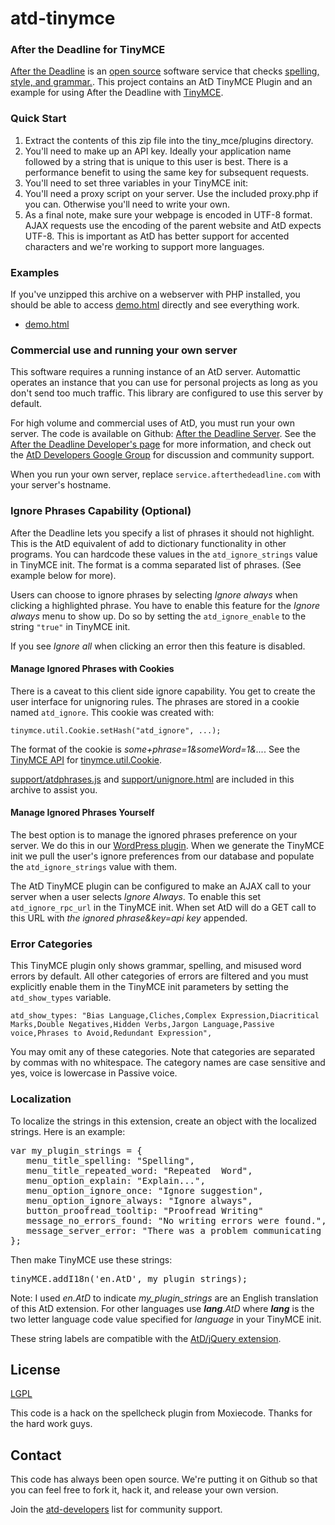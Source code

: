 atd-tinymce
===========

### After the Deadline for TinyMCE

[After the Deadline](http://www.afterthedeadline.com) is an [open source](http://open.afterthedeadline.com) software service that checks [spelling, style, and grammar.](http://www.afterthedeadline.com/features.slp).
This project contains an AtD TinyMCE Plugin and an example for using After the Deadline with [TinyMCE](http://tinymce.moxiecode.com).

### Quick Start

1.  Extract the contents of this zip file into the tiny_mce/plugins directory.
2.  You'll need to make up an API key. Ideally your application name followed by a string that is unique to this user is best. There is a performance benefit to using the same key for subsequent requests.
3.  You'll need to set three variables in your TinyMCE init:
4.  You'll need a proxy script on your server. Use the included proxy.php if you can. Otherwise you'll need to write your own.
5.  As a final note, make sure your webpage is encoded in UTF-8 format. AJAX requests use the encoding of the parent website and AtD expects UTF-8. This is important as AtD has better support for accented characters and we're working to support more languages.

### Examples

If you've unzipped this archive on a webserver with PHP installed, you should be able to access [demo.html](demo.html) directly and see everything work.

*   [demo.html](demo.html)

### Commercial use and running your own server

This software requires a running instance of an AtD server.  Automattic operates an instance that you can use for personal projects as long as you don't send too much traffic.  This library are configured to use this server by default.

For high volume and commercial uses of AtD, you must run your own server.  The code is available on Github: [After the Deadline Server](https://github.com/automattic/atd-server).  See the [After the Deadline Developer's page](http://open.afterthedeadline.com/) for more information, and check out the [AtD Developers Google Group](http://groups.google.com/group/atd-developers) for discussion and community support.  

When you run your own server, replace `service.afterthedeadline.com` with your server's hostname.

### Ignore Phrases Capability (Optional)

After the Deadline lets you specify a list of phrases it should not highlight. This is the AtD equivalent of add to dictionary functionality in other programs.
You can hardcode these values in the `atd_ignore_strings` value in TinyMCE init. 
The format is a comma separated list of phrases.  (See example below for more).

Users can choose to ignore phrases by selecting _Ignore always_ when clicking 
a highlighted phrase.  You have to enable this feature for the _Ignore always_
menu to show up.  Do so by setting the `atd_ignore_enable` to the string `"true"`
in TinyMCE init.

If you see _Ignore all_ when clicking an error then this feature is disabled.

#### Manage Ignored Phrases with Cookies

There is a caveat to this client side ignore capability.  You get to create the
user interface for unignoring rules.  The phrases are stored in a cookie named
`atd_ignore`.  This cookie was created with:

`tinymce.util.Cookie.setHash("atd_ignore", ...);`

The format of the cookie is _some+phrase=1&amp;someWord=1&amp;..._.  See the [TinyMCE API](http://tinymce.moxiecode.com/js/tinymce/docs/api/index.html#)
for [tinymce.util.Cookie](http://tinymce.moxiecode.com/js/tinymce/docs/api/index.html#class_tinymce.util.Cookie.html).

[support/atdphrases.js](support/atdphrases.js) and [support/unignore.html](support/unignore.html) are included in this archive to assist you.

#### Manage Ignored Phrases Yourself

The best option is to manage the ignored phrases preference on your server. We do this in our [WordPress 
plugin](http://wordpress.org/extend/plugins/after-the-deadline/). When we generate the TinyMCE init we pull the user's ignore preferences from our database and populate the `atd_ignore_strings` value with them.

The AtD TinyMCE plugin can be configured to make an AJAX call to your server when a user selects _Ignore Always_. To enable this set `atd_ignore_rpc_url` in the 
TinyMCE init. When set AtD will do a GET call to this URL with _the ignored phrase&key=api key_ appended.

### Error Categories

This TinyMCE plugin only shows grammar, spelling, and misused word errors by default.  All other categories of errors are filtered and you must explicitly
enable them in the TinyMCE init parameters by setting the `atd_show_types` variable.

`atd_show_types: "Bias Language,Cliches,Complex Expression,Diacritical Marks,Double Negatives,Hidden Verbs,Jargon Language,Passive voice,Phrases to Avoid,Redundant Expression",`

You may omit any of these categories.  Note that categories are separated by commas with no whitespace.  The category names are case sensitive and yes, voice is lowercase in Passive voice.

### Localization

To localize the strings in this extension, create an object with the localized strings. Here is an example:

<pre>var my_plugin_strings = {
   menu_title_spelling: "Spelling",
   menu_title_repeated_word: "Repeated	Word",
   menu_option_explain: "Explain...",
   menu_option_ignore_once: "Ignore suggestion",
   menu_option_ignore_always: "Ignore always",
   button_proofread_tooltip: "Proofread Writing"
   message_no_errors_found: "No writing errors were found.",
   message_server_error: "There was a problem communicating with the After the Deadline service. Try again in one minute."
};</pre>

Then make TinyMCE use these strings:

<pre>tinyMCE.addI18n('en.AtD', my_plugin_strings);</pre>

Note: I used _en.AtD_ to indicate _my_plugin_strings_ are an English translation of this AtD extension. For other languages use
_**lang**.AtD_ where _**lang**_ is the two letter language code value specified for _language_ in your TinyMCE init.

These string labels are compatible with the [AtD/jQuery extension](http://www.afterthedeadline.com/download.slp?platform=jQuery).

## License

[LGPL](http://www.opensource.org/licenses/lgpl-2.1.php)

This code is a hack on the spellcheck plugin from Moxiecode.  Thanks for the hard work guys.

## Contact

This code has always been open source.  We're putting it on Github so that you can feel free to fork it, hack it, and release your own version.

Join the [atd-developers](http://groups.google.com/group/atd-developers) list for community support.
